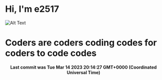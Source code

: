 # Hi, I'm e2517

![Alt Text](https://github.com/E2517/e2517/blob/master/images/background.gif)

# Coders are coders coding codes for coders to code codes

<h4 align="center">Last commit was Tue Mar 14 2023 20:14:27 GMT+0000 (Coordinated Universal Time)</h4>

